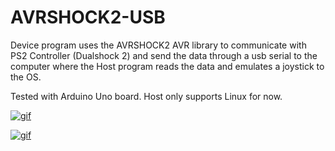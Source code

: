 # AVRSHOCK2-USB
Device program uses the AVRSHOCK2 AVR library to communicate with PS2 Controller (Dualshock 2) and send the data through a usb serial to the computer where the Host program reads the data and emulates a joystick to the OS.

Tested with Arduino Uno board.
Host only supports Linux for now.

[![gif](https://user-images.githubusercontent.com/11935784/36216481-1e867338-1196-11e8-8a44-78b8d03c0d45.gif)](https://www.youtube.com/watch?v=sED7O76MepM)


[![gif](https://user-images.githubusercontent.com/11935784/36216949-55bdb2fc-1197-11e8-9f23-88adfcffa6d4.gif)](https://www.youtube.com/watch?v=sED7O76MepM)
